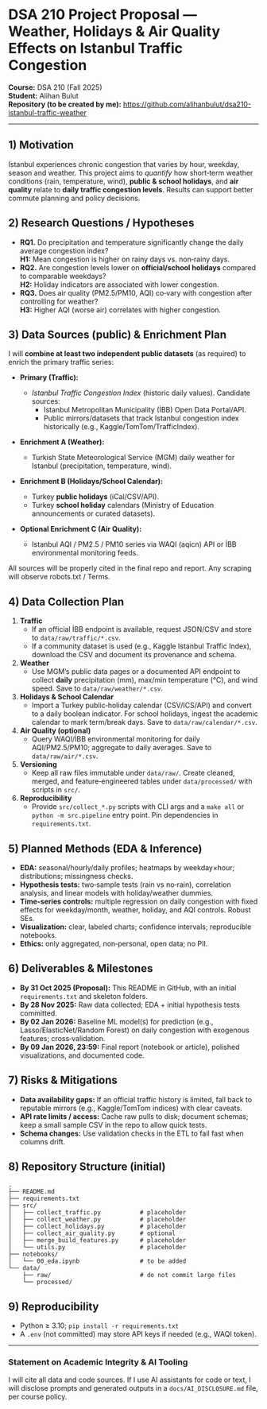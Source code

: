 # DSA 210 Project Proposal — Weather, Holidays & Air Quality Effects on Istanbul Traffic Congestion

**Course:** DSA 210 (Fall 2025)  
**Student:** Alihan Bulut  
**Repository (to be created by me):** https://github.com/alihanbulut/dsa210-istanbul-traffic-weather

---

## 1) Motivation
Istanbul experiences chronic congestion that varies by hour, weekday, season and weather. This project aims to *quantify* how short‑term weather conditions (rain, temperature, wind), **public & school holidays**, and **air quality** relate to **daily traffic congestion levels**. Results can support better commute planning and policy decisions.

## 2) Research Questions / Hypotheses
- **RQ1.** Do precipitation and temperature significantly change the daily average congestion index?  
  **H1:** Mean congestion is higher on rainy days vs. non‑rainy days.
- **RQ2.** Are congestion levels lower on **official/school holidays** compared to comparable weekdays?  
  **H2:** Holiday indicators are associated with lower congestion.
- **RQ3.** Does air quality (PM2.5/PM10, AQI) co‑vary with congestion after controlling for weather?  
  **H3:** Higher AQI (worse air) correlates with higher congestion.

## 3) Data Sources (public) & Enrichment Plan
I will **combine at least two independent public datasets** (as required) to enrich the primary traffic series:

- **Primary (Traffic):**
  - *Istanbul Traffic Congestion Index* (historic daily values). Candidate sources:  
    - Istanbul Metropolitan Municipality (İBB) Open Data Portal/API.  
    - Public mirrors/datasets that track Istanbul congestion index historically (e.g., Kaggle/TomTom/TrafficIndex).

- **Enrichment A (Weather):**
  - Turkish State Meteorological Service (MGM) daily weather for Istanbul (precipitation, temperature, wind).

- **Enrichment B (Holidays/School Calendar):**
  - Turkey **public holidays** (iCal/CSV/API).  
  - Turkey **school holiday** calendars (Ministry of Education announcements or curated datasets).

- **Optional Enrichment C (Air Quality):**
  - Istanbul AQI / PM2.5 / PM10 series via WAQI (aqicn) API or İBB environmental monitoring feeds.

All sources will be properly cited in the final repo and report. Any scraping will observe robots.txt / Terms.

## 4) Data Collection Plan
1. **Traffic**
   - If an official İBB endpoint is available, request JSON/CSV and store to `data/raw/traffic/*.csv`.  
   - If a community dataset is used (e.g., Kaggle Istanbul Traffic Index), download the CSV and document its provenance and schema.
2. **Weather**
   - Use MGM’s public data pages or a documented API endpoint to collect **daily** precipitation (mm), max/min temperature (°C), and wind speed. Save to `data/raw/weather/*.csv`.
3. **Holidays & School Calendar**
   - Import a Turkey public‑holiday calendar (CSV/ICS/API) and convert to a daily boolean indicator. For school holidays, ingest the academic calendar to mark term/break days. Save to `data/raw/calendar/*.csv`.
4. **Air Quality (optional)**
   - Query WAQI/İBB environmental monitoring for daily AQI/PM2.5/PM10; aggregate to daily averages. Save to `data/raw/air/*.csv`.
5. **Versioning**
   - Keep all raw files immutable under `data/raw/`. Create cleaned, merged, and feature‑engineered tables under `data/processed/` with scripts in `src/`.
6. **Reproducibility**
   - Provide `src/collect_*.py` scripts with CLI args and a `make all` or `python -m src.pipeline` entry point. Pin dependencies in `requirements.txt`.

## 5) Planned Methods (EDA & Inference)
- **EDA:** seasonal/hourly/daily profiles; heatmaps by weekday×hour; distributions; missingness checks.
- **Hypothesis tests:** two‑sample tests (rain vs no‑rain), correlation analysis, and linear models with holiday/weather dummies.
- **Time‑series controls:** multiple regression on daily congestion with fixed effects for weekday/month, weather, holiday, and AQI controls. Robust SEs.
- **Visualization:** clear, labeled charts; confidence intervals; reproducible notebooks.
- **Ethics:** only aggregated, non‑personal, open data; no PII.

## 6) Deliverables & Milestones
- **By 31 Oct 2025 (Proposal):** This README in GitHub, with an initial `requirements.txt` and skeleton folders.
- **By 28 Nov 2025:** Raw data collected; EDA + initial hypothesis tests committed.
- **By 02 Jan 2026:** Baseline ML model(s) for prediction (e.g., Lasso/ElasticNet/Random Forest) on daily congestion with exogenous features; cross‑validation.
- **By 09 Jan 2026, 23:59:** Final report (notebook or article), polished visualizations, and documented code.

## 7) Risks & Mitigations
- **Data availability gaps:** If an official traffic history is limited, fall back to reputable mirrors (e.g., Kaggle/TomTom indices) with clear caveats.
- **API rate limits / access:** Cache raw pulls to disk; document schemas; keep a small sample CSV in the repo to allow quick tests.
- **Schema changes:** Use validation checks in the ETL to fail fast when columns drift.

## 8) Repository Structure (initial)
```
.
├── README.md
├── requirements.txt
├── src/
│   ├── collect_traffic.py           # placeholder
│   ├── collect_weather.py           # placeholder
│   ├── collect_holidays.py          # placeholder
│   ├── collect_air_quality.py       # optional
│   ├── merge_build_features.py      # placeholder
│   └── utils.py                     # placeholder
├── notebooks/
│   └── 00_eda.ipynb                 # to be added
└── data/
    ├── raw/                         # do not commit large files
    └── processed/
```
## 9) Reproducibility
- Python ≥ 3.10; `pip install -r requirements.txt`
- A `.env` (not committed) may store API keys if needed (e.g., WAQI token).

---

### Statement on Academic Integrity & AI Tooling
I will cite all data and code sources. If I use AI assistants for code or text, I will disclose prompts and generated outputs in a `docs/AI_DISCLOSURE.md` file, per course policy.
